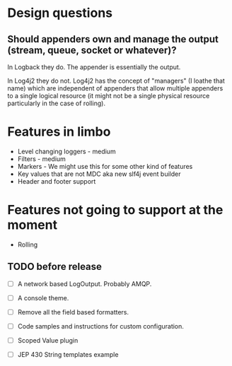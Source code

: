 
# Design questions

## Should appenders own and manage the output (stream, queue, socket or whatever)?

In Logback they do. The appender is essentially the output.

In Log4j2 they do not. Log4j2 has the concept of "managers" (I loathe that name)
which are independent of appenders that allow multiple appenders to a single 
logical resource (it might not be a single physical resource particularly in the case of rolling).

# Features in limbo

* Level changing loggers - medium
* Filters - medium
* Markers - We might use this for some other kind of features
* Key values that are not MDC aka new slf4j event builder
* Header and footer support

# Features not going to support at the moment

* Rolling


## TODO before release

- [ ] A network based LogOutput. Probably AMQP.
- [ ] A console theme.
- [ ] Remove all the field based formatters.
- [ ] Code samples and instructions for custom configuration.
- [ ] Scoped Value plugin
- [ ] JEP 430 String templates example
 

